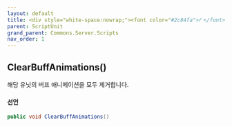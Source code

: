 ```yaml
---
layout: default
title: <div style="white-space:nowrap;"><font color="#2c84fa">𝑓 </font>ClearBuffAnimations</div>
parent: ScriptUnit
grand_parent: Commons.Server.Scripts
nav_order: 1
---
```


<!-- 아래로 편집 -->


## ClearBuffAnimations()
해당 유닛의 버프 애니메이션을 모두 제거합니다.

#### 선언
```cs
public void ClearBuffAnimations()
```